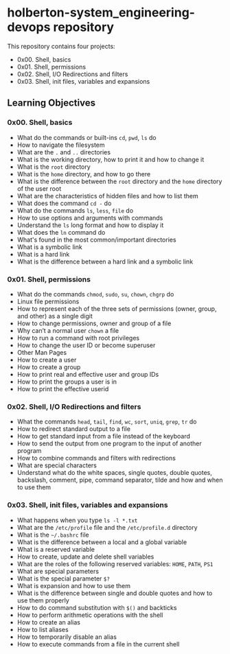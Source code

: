 # holberton-system_engineering-devops repository
This repository contains four projects:
* 0x00. Shell, basics
* 0x01. Shell, permissions
* 0x02. Shell, I/O Redirections and filters
* 0x03. Shell, init files, variables and expansions

## Learning Objectives

### 0x00. Shell, basics
* What do the commands or built-ins `cd`, `pwd`, `ls` do
* How to navigate the filesystem
* What are the `.` and `..` directories
* What is the working directory, how to print it and how to change it
* What is the `root` directory
* What is the `home` directory, and how to go there
* What is the difference between the `root` directory
and the `home` directory of the user root
* What are the characteristics of hidden files and how to list them
* What does the command `cd -` do
* What do the commands `ls`, `less`, `file` do
* How to use options and arguments with commands
* Understand the `ls` long format and how to display it
* What does the `ln` command do
* What's found in the most common/important directories
* What is a symbolic link
* What is a hard link
* What is the difference between a hard link and a symbolic link

### 0x01. Shell, permissions
* What do the commands `chmod`, `sudo`, `su`, `chown`, `chgrp` do
* Linux file permissions
* How to represent each of the three sets of permissions
(owner, group, and other) as a single digit
* How to change permissions, owner and group of a file
* Why can’t a normal user `chown` a file
* How to run a command with root privileges
* How to change the user ID or become superuser
* Other Man Pages
* How to create a user
* How to create a group
* How to print real and effective user and group IDs
* How to print the groups a user is in
* How to print the effective userid

### 0x02. Shell, I/O Redirections and filters
* What the commands `head`, `tail`, `find`, `wc`, `sort`, `uniq`, `grep`, `tr` do
* How to redirect standard output to a file
* How to get standard input from a file instead of the keyboard
* How to send the output from one program to the input of another program
* How to combine commands and filters with redirections
* What are special characters
* Understand what do the white spaces, single quotes, double quotes,
backslash, comment, pipe, command separator, tilde and how and when to use them

### 0x03. Shell, init files, variables and expansions
* What happens when you type `ls -l *.txt`
* What are the `/etc/profile` file and the `/etc/profile.d` directory
* What is the `~/.bashrc` file
* What is the difference between a local and a global variable
* What is a reserved variable
* How to create, update and delete shell variables
* What are the roles of the following reserved variables: `HOME`, `PATH`, `PS1`
* What are special parameters
* What is the special parameter `$?`
* What is expansion and how to use them
* What is the difference between single and double quotes
and how to use them properly
* How to do command substitution with `$()` and backticks
* How to perform arithmetic operations with the shell
* How to create an alias
* How to list aliases
* How to temporarily disable an alias
* How to execute commands from a file in the current shell
